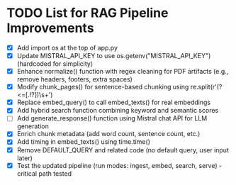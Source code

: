 # TODO List for RAG Pipeline Improvements

- [x] Add import os at the top of app.py
- [x] Update MISTRAL_API_KEY to use os.getenv("MISTRAL_API_KEY") (hardcoded for simplicity)
- [x] Enhance normalize() function with regex cleaning for PDF artifacts (e.g., remove headers, footers, extra spaces)
- [x] Modify chunk_pages() for sentence-based chunking using re.split(r'(?<=[.!?])\s+')
- [x] Replace embed_query() to call embed_texts() for real embeddings
- [x] Add hybrid search function combining keyword and semantic scores
- [ ] Add generate_response() function using Mistral chat API for LLM generation
- [x] Enrich chunk metadata (add word count, sentence count, etc.)
- [x] Add timing in embed_texts() using time.time()
- [x] Remove DEFAULT_QUERY and related code (no default query, user input later)
- [x] Test the updated pipeline (run modes: ingest, embed, search, serve) - critical path tested
